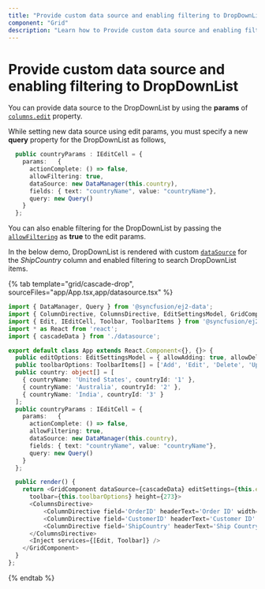 ```yaml
---
title: "Provide custom data source and enabling filtering to DropDownList"
component: "Grid"
description: "Learn how to Provide custom data source and enabling filtering to DropDownList."
---
```


# Provide custom data source and enabling filtering to DropDownList

You can provide data source to the DropDownList by using the **params** of [`columns.edit`](../../api/grid/column/#edit) property.

While setting new data source using edit params, you must specify a new **query** property for the DropDownList as follows,

```typescript
  public countryParams : IEditCell = {
    params:   {
      actionComplete: () => false,
      allowFiltering: true,
      dataSource: new DataManager(this.country),
      fields: { text: "countryName", value: "countryName"},
      query: new Query()
    }
  };
```

You can also enable filtering for the DropDownList by passing the [`allowFiltering`](../../api/drop-down-list/#allowfiltering) as **true** to the edit params.

In the below demo, DropDownList is rendered with custom [`dataSource`](../../api/drop-down-list/#datasource) for the *ShipCountry* column and enabled filtering to search DropDownList items.

{% tab template="grid/cascade-drop", sourceFiles="app/App.tsx,app/datasource.tsx" %}

```typescript
import { DataManager, Query } from '@syncfusion/ej2-data';
import { ColumnDirective, ColumnsDirective, EditSettingsModel, GridComponent, Inject } from '@syncfusion/ej2-react-grids';
import { Edit, IEditCell, Toolbar, ToolbarItems } from '@syncfusion/ej2-react-grids';
import * as React from 'react';
import { cascadeData } from './datasource';

export default class App extends React.Component<{}, {}> {
  public editOptions: EditSettingsModel = { allowAdding: true, allowDeleting: true, allowEditing: true  };
  public toolbarOptions: ToolbarItems[] = ['Add', 'Edit', 'Delete', 'Update', 'Cancel'];
  public country: object[] = [
    { countryName: 'United States', countryId: '1' },
    { countryName: 'Australia', countryId: '2' },
    { countryName: 'India', countryId: '3' }
  ];
  public countryParams : IEditCell = {
    params:   {
      actionComplete: () => false,
      allowFiltering: true,
      dataSource: new DataManager(this.country),
      fields: { text: "countryName", value: "countryName"},
      query: new Query()
    }
  };

  public render() {
    return <GridComponent dataSource={cascadeData} editSettings={this.editOptions}
      toolbar={this.toolbarOptions} height={273}>
      <ColumnsDirective>
          <ColumnDirective field='OrderID' headerText='Order ID' width='100' textAlign='Right' isPrimaryKey={true}/>
          <ColumnDirective field='CustomerID' headerText='Customer ID' width='120'/>
          <ColumnDirective field='ShipCountry' headerText='Ship Country' width='150' editType= 'dropdownedit' edit={this.countryParams} textAlign='Right'/>
      </ColumnsDirective>
      <Inject services={[Edit, Toolbar]} />
    </GridComponent>
  }
};
```

{% endtab %}
